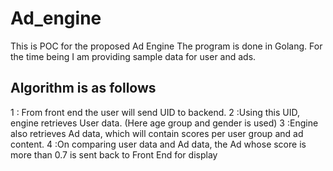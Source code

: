 # Ad_engine

This is POC for the proposed Ad Engine
The program is done in Golang.
For the time being I am providing sample data for user and ads.


## Algorithm is as follows
1 : From front end the user will send UID to backend.
2 :Using this UID, engine retrieves User data. (Here age group and gender is used)
3 :Engine also retrieves Ad data, which will contain scores per user group and ad content.
4 :On comparing user data and Ad data, the Ad whose score is more than 0.7 is sent back to Front End for display
